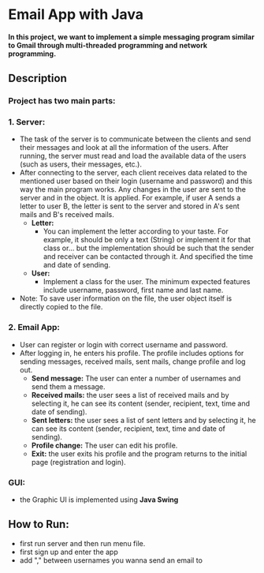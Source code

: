 # Email App with Java
#### In this project, we want to implement a simple messaging program similar to Gmail through multi-threaded programming and network programming.

## Description
### Project has two main parts:
### 1. Server:

- The task of the server is to communicate between the clients and send their messages and look at all the information of the users. After running, the server must read and load the available data of the users (such as users, their messages, etc.).
- After connecting to the server, each client receives data related to the mentioned user based on their login (username and password) and this way the main program works. Any changes in the user are sent to the server and in the object. It is applied. For example, if user A sends a letter to user B, the letter is sent to the server and stored in A's sent mails and B's received mails.
	- **Letter:**
		- You can implement the letter according to your taste. For example, it should be only a text (String) or implement it for that class or... but the implementation should be 				such that the sender and receiver can be contacted through it. And specified the time and date of sending.
	- **User:**
		- Implement a class for the user. The minimum expected features include username, password, first name and last name.
- Note: To save user information on the file, the user object itself is directly copied to the file.

  
### 2. Email App:
- User can register or login with correct username and password.
- After logging in, he enters his profile. The profile includes options for sending messages, received mails, sent mails, change profile and log out.
	- **Send message:** The user can enter a number of usernames and send them a message.
 	- **Received mails:** the user sees a list of received mails and by selecting it, he can see its content (sender, recipient, text, time and date of sending).
	- **Sent letters:** the user sees a list of sent letters and by selecting it, he can see its content (sender, recipient, text, time and date of sending).
 	- **Profile change:** The user can edit his profile.
	- **Exit:** the user exits his profile and the program returns to the initial page (registration and login).
 


### GUI:
- the Graphic UI is implemented using **Java Swing**
  
## How to Run:
- first run server and then run menu file.
- first sign up and enter the app
- add "," between usernames you wanna send an email to

